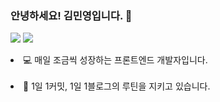 ### 안녕하세요! 김민영입니다. 👋

<a href="https://velog.io/@acwell94"><img src="https://img.shields.io/badge/Blog-12b886?style=flat-square&logo=Micro.blog&logoColor=ffffff"/></a>
<a href="https://scarlet-wolverine-de7.notion.site/Minyoung-Kim-75de3e7bfee04553b67c647a9bbc8d0c"><img src="https://img.shields.io/badge/Portfolio-white?style=flat-square&logo=Notion&logoColor=000000"/></a>

<li>💻 매일 조금씩 성장하는 프론트엔드 개발자입니다.</li><br/>
<li>🎈 1일 1커밋, 1일 1블로그의 루틴을 지키고 있습니다.</li>

